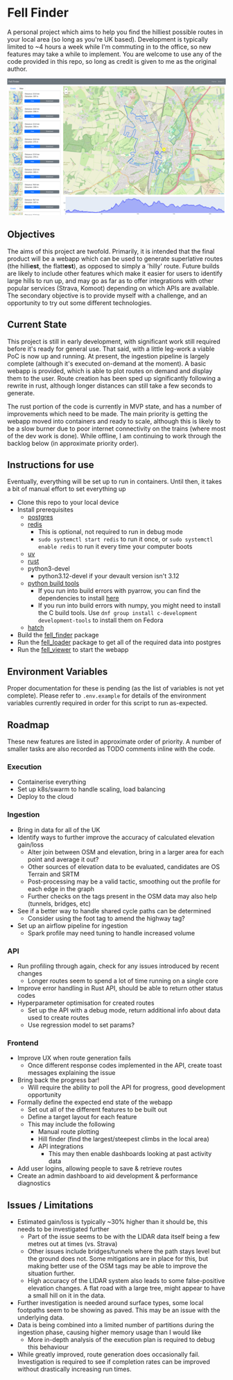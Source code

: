 # Fell Finder

A personal project which aims to help you find the hilliest possible routes in your local area (so long as you're UK based). Development is typically limited to ~4 hours a week while I'm commuting in to the office, so new features may take a while to implement. You are welcome to use any of the code provided in this repo, so long as credit is given to me as the original author.

![Webapp Preview](./assets/webapp_preview.png)

## Objectives

The aims of this project are twofold. Primarily, it is intended that the final product will be a webapp which can be used to generate superlative routes (the hilli**est**, the flatt**est**), as opposed to simply a 'hilly' route. Future builds are likely to include other features which make it easier for users to identify large hills to run up, and may go as far as to offer integrations with other popular services (Strava, Komoot) depending on which APIs are available.
The secondary objective is to provide myself with a challenge, and an opportunity to try out some different technologies.

## Current State

This project is still in early development, with significant work still required before it's ready for general use. That said, with a little leg-work a viable PoC is now up and running. At present, the ingestion pipeline is largely complete (although it's executed on-demand at the moment). A basic webapp is provided, which is able to plot routes on demand and display them to the user. Route creation has been sped up significantly following a rewrite in rust, although longer distances can still take a few seconds to generate.

The rust portion of the code is currently in MVP state, and has a number of improvements which need to be made. The main priority is getting the webapp moved into containers and ready to scale, although this is likely to be a slow burner due to poor internet connectivity on the trains (where most of the dev work is done). While offline, I am continuing to work through the backlog below (in approximate priority order).


## Instructions for use

Eventually, everything will be set up to run in containers. Until then, it takes a bit of manual effort to set everything up

* Clone this repo to your local device
* Install prerequisites
  * [postgres](https://www.postgresql.org/download/)
  * [redis](https://redis.io/docs/latest/operate/oss_and_stack/install/install-redis/)
    * This is optional, not required to run in debug mode
    * `sudo systemctl start redis` to run it once, or `sudo systemctl enable redis` to run it every time your computer boots
  * [uv](https://docs.astral.sh/uv/getting-started/installation/)
  * [rust](https://www.rust-lang.org/tools/install)
  * python3-devel
    * python3.12-devel if your devault version isn't 3.12
  * [python build tools](https://devguide.python.org/getting-started/setup-building/#install-dependencies)
    * If you run into build errors with pyarrow, you can find the dependencies to install [here](https://arrow.apache.org/docs/developers/cpp/building.html)
    * If you run into build errors with numpy, you might need to install the C build tools. Use `dnf group install c-development development-tools` to install them on Fedora
  * [hatch](https://hatch.pypa.io/latest/install/)
* Build the [fell_finder](packages/fell_finder/README.md) package
* Run the [fell_loader](packages/fell_loader/README.md) package to get all of the required data into postgres
* Run the [fell_viewer](packages/fell_viewer/README.md) to start the webapp
    
## Environment Variables

Proper documentation for these is pending (as the list of variables is not yet complete). Please refer to `.env.example` for details of the environment variables currently required in order for this script to run as-expected.

## Roadmap

These new features are listed in approximate order of priority. A number of smaller tasks are also recorded as TODO comments inline with the code.

### Execution

* Containerise everything
* Set up k8s/swarm to handle scaling, load balancing
* Deploy to the cloud

### Ingestion

* Bring in data for all of the UK
* Identify ways to further improve the accuracy of calculated elevation gain/loss
  * Alter join between OSM and elevation, bring in a larger area for each point and average it out?
  * Other sources of elevation data to be evaluated, candidates are OS Terrain and SRTM
  * Post-processing may be a valid tactic, smoothing out the profile for each edge in the graph
  * Further checks on the tags present in the OSM data may also help (tunnels, bridges, etc)
* See if a better way to handle shared cycle paths can be determined
  * Consider using the foot tag to amend the highway tag?
* Set up an airflow pipeline for ingestion
  * Spark profile may need tuning to handle increased volume

### API

* Run profiling through again, check for any issues introduced by recent changes
  * Longer routes seem to spend a lot of time running on a single core
* Improve error handling in Rust API, should be able to return other status codes
* Hyperparameter optimisation for created routes
  * Set up the API with a debug mode, return additional info about data used to create routes
  * Use regression model to set params?


### Frontend

* Improve UX when route generation fails
  * Once different response codes implemented in the API, create toast messages explaining the issue
* Bring back the progress bar!
  * Will require the ability to poll the API for progress, good development opportunity
* Formally define the expected end state of the webapp
  * Set out all of the different features to be built out
  * Define a target layout for each feature
  * This may include the following
    * Manual route plotting
    * Hill finder (find the largest/steepest climbs in the local area)
    * API integrations
      * This may then enable dashboards looking at past activity data
* Add user logins, allowing people to save & retrieve routes
* Create an admin dashboard to aid development & performance diagnostics


## Issues / Limitations

* Estimated gain/loss is typically ~30% higher than it should be, this needs to be investigated further
  * Part of the issue seems to be with the LIDAR data itself being a few metres out at times (vs. Strava)
  * Other issues include bridges/tunnels where the path stays level but the ground does not. Some mitigations are in place for this, but making better use of the OSM tags may be able to improve the situation further.
  * High accuracy of the LIDAR system also leads to some false-positive elevation changes. A flat road with a large tree, might appear to have a small hill on it in the data.
* Further investigation is needed around surface types, some local footpaths seem to be showing as paved. This may be an issue with the underlying data.
* Data is being combined into a limited number of partitions during the ingestion phase, causing higher memory usage than I would like
  * More in-depth analysis of the execution plan is required to debug this behaviour
* While greatly improved, route generation does occasionally fail. Investigation is required to see if completion rates can be improved without drastically increasing run times.